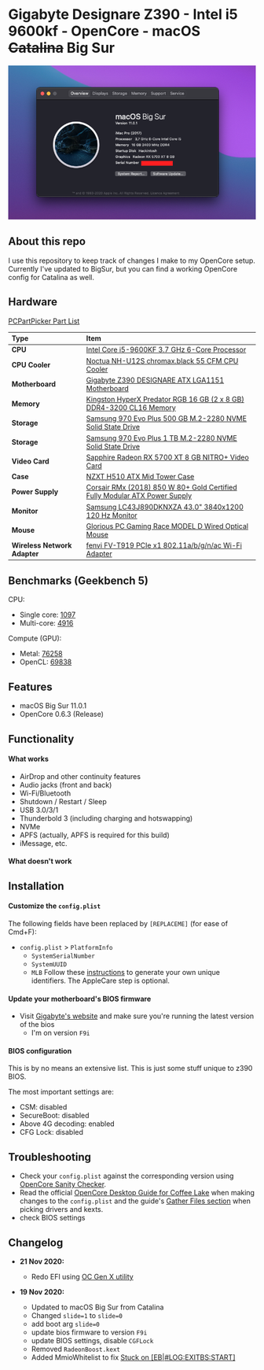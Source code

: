 # Gigabyte Designare Z390 - Intel i5 9600kf - OpenCore - macOS ~~Catalina~~ Big Sur

!["About this Mac" screenshot](about_screenshot.png)

## About this repo
I use this repository to keep track of changes I make to my OpenCore setup.
Currently I've updated to BigSur, but you can find a working OpenCore config for Catalina as well.

## Hardware
[PCPartPicker Part List](https://pcpartpicker.com/list/NRtRmg)

Type|Item
:----|:----
**CPU** | [Intel Core i5-9600KF 3.7 GHz 6-Core Processor](https://pcpartpicker.com/product/MBMwrH/intel-core-i5-9600kf-37-ghz-6-core-processor-bx80684i59600kf)
**CPU Cooler** | [Noctua NH-U12S chromax.black 55 CFM CPU Cooler](https://pcpartpicker.com/product/dMVG3C/noctua-nh-u12s-chromaxblack-55-cfm-cpu-cooler-nh-u12s-chromaxblack)
**Motherboard** | [Gigabyte Z390 DESIGNARE ATX LGA1151 Motherboard](https://pcpartpicker.com/product/ycL48d/gigabyte-z390-designare-atx-lga1151-motherboard-z390-designare)
**Memory** | [Kingston HyperX Predator RGB 16 GB (2 x 8 GB) DDR4-3200 CL16 Memory](https://pcpartpicker.com/product/rpsmP6/kingston-hyperx-predator-rgb-16-gb-2-x-8-gb-ddr4-3200-memory-hx432c16pb3ak216)
**Storage** | [Samsung 970 Evo Plus 500 GB M.2-2280 NVME Solid State Drive](https://pcpartpicker.com/product/TwWfrH/samsung-970-evo-plus-500-gb-m2-2280-nvme-solid-state-drive-mz-v7s500bam)
**Storage** | [Samsung 970 Evo Plus 1 TB M.2-2280 NVME Solid State Drive](https://pcpartpicker.com/product/Zxw7YJ/samsung-970-evo-plus-1-tb-m2-2280-nvme-solid-state-drive-mz-v7s1t0bam)
**Video Card** | [Sapphire Radeon RX 5700 XT 8 GB NITRO+ Video Card](https://pcpartpicker.com/product/WGLwrH/sapphire-radeon-rx-5700-xt-8-gb-nitro-video-card-11293-03-40g)
**Case** | [NZXT H510 ATX Mid Tower Case](https://pcpartpicker.com/product/6Cyqqs/nzxt-h510-atx-mid-tower-case-ca-h510b-w1)
**Power Supply** | [Corsair RMx (2018) 850 W 80+ Gold Certified Fully Modular ATX Power Supply](https://pcpartpicker.com/product/VgQG3C/corsair-rmx-2018-850w-80-gold-certified-fully-modular-atx-power-supply-cp-9020180-na)
**Monitor** | [Samsung LC43J890DKNXZA 43.0" 3840x1200 120 Hz Monitor](https://pcpartpicker.com/product/yCc48d/samsung-lc43j890dknxza-430-3840x1200-120hz-monitor-lc43j890dknxza)
**Mouse** | [Glorious PC Gaming Race MODEL D Wired Optical Mouse](https://pcpartpicker.com/product/6qwkcf/glorious-pc-gaming-race-model-d-wired-optical-mouse-gd-white)
**Wireless Network Adapter** | [fenvi FV-T919 PCIe x1 802.11a/b/g/n/ac Wi-Fi Adapter](https://pcpartpicker.com/product/BJ97YJ/fenvi-fv-t919-none-wi-fi-adapter-fv-t919)

## Benchmarks (Geekbench 5)
CPU:
- Single core: [1097](https://browser.geekbench.com/v5/cpu/4852820)
- Multi-core: [4916](https://browser.geekbench.com/v5/cpu/4852820)

Compute (GPU):
- Metal: [76258](https://browser.geekbench.com/v5/compute/1880481)
- OpenCL: [69838](https://browser.geekbench.com/v5/compute/1880487)

## Features
- macOS Big Sur 11.0.1
- OpenCore 0.6.3 (Release)

## **Functionality**

#### **What works** 
- AirDrop and other continuity features
- Audio jacks (front and back)
- Wi-Fi/Bluetooth
- Shutdown / Restart / Sleep
- USB 3.0/3/1
- Thunderbold 3 (including charging and hotswapping)
- NVMe
- APFS (actually, APFS is required for this build)
- iMessage, etc.

#### **What doesn't work**

## **Installation**

#### **Customize the `config.plist`**

The following fields have been replaced by `[REPLACEME]` (for ease of Cmd+F):

- `config.plist` > `PlatformInfo`
  - `SystemSerialNumber`
  - `SystemUUID`
  - `MLB`
    Follow these [instructions](https://dortania.github.io/OpenCore-Desktop-Guide/post-install/iservices.html#generate-a-new-serial) to generate your own unique identifiers. The AppleCare step is optional.

#### **Update your motherboard's BIOS firmware**

- Visit [Gigabyte's website](https://www.gigabyte.com/us/Motherboard/Z390-DESIGNARE-rev-10/support#support-dl-bios) and make sure you're running the latest version of the bios
  - I'm on version `F9i`

#### **BIOS configuration**

This is by no means an extensive list. This is just some stuff unique to z390 BIOS.

The most important settings are:
  - CSM: disabled
  - SecureBoot: disabled
  - Above 4G decoding: enabled
  - CFG Lock: disabled
## **Troubleshooting**

- Check your `config.plist` against the corresponding version using [OpenCore Sanity Checker](https://opencore.slowgeek.com/).
- Read the official [OpenCore Desktop Guide for Coffee Lake](https://dortania.github.io/OpenCore-Install-Guide/config.plist/coffee-lake.html) when making changes to the `config.plist` and the guide's [Gather Files section](https://dortania.github.io/OpenCore-Install-Guide/ktext.html#firmware-drivers) when picking drivers and kexts.
- check BIOS settings

## **Changelog**
- **21 Nov 2020:**
  - Redo EFI using [OC Gen X utility](https://github.com/Pavo-IM/OC-Gen-X)

- **19 Nov 2020:**
  - Updated to macOS Big Sur from Catalina
  - Changed `slide=1` to `slide=0`
  - add boot arg `slide=0`
  - update bios firmware to version `F9i`
  - update BIOS settings, disable `CGFLock`
  - Removed `RadeonBoost.kext`
  - Added MmioWhitelist to fix [Stuck on [EB|#LOG:EXITBS:START]](https://dortania.github.io/OpenCore-Install-Guide/troubleshooting/extended/kernel-issues.html#stuck-on-eb-log-exitbs-start)